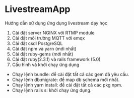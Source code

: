 # LivestreamApp
Hướng dẫn sử dụng ứng dụng livestream dạy học

1. Cài đặt server NGINX với RTMP module
2. Cài đặt môi trường MQTT với emqx
3. Cài đặt csdl PostgreSQL
4. Cài đặt npm và yarn (mới nhất)
5. Cài đặt ruby-gems (mới nhất)
6. Cài đặt ruby(2.3.1) và rails framework (5.0)
7. Cấu hình và khởi chạy ứng dụng
- Chạy lệnh bundle: để cài đặt tất cả các gem đã yêu cầu.
- Chạy lệnh db:migrate: để map db schema mới nhất.
- Chạy lệnh yarn install: để cài đặt tất cả các pkg npm.
- Chạy lệnh rails s: khởi chạy ứng dụng.
